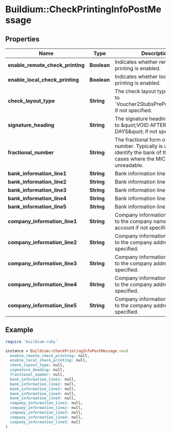 # Buildium::CheckPrintingInfoPostMessage

## Properties

| Name | Type | Description | Notes |
| ---- | ---- | ----------- | ----- |
| **enable_remote_check_printing** | **Boolean** | Indicates whether remote check printing is enabled. | [optional] |
| **enable_local_check_printing** | **Boolean** | Indicates whether local check printing is enabled. | [optional] |
| **check_layout_type** | **String** | The check layout type. Defaults to &#x60;Voucher2StubsPrePrintedLayout&#x60; if not specified. | [optional] |
| **signature_heading** | **String** | The signature heading. Defaults to \&quot;VOID AFTER 90 DAYS\&quot; if not specified. | [optional] |
| **fractional_number** | **String** | The fractional form of the routing number. Typically is used to identify the bank of the check in cases where the MICR is unreadable. | [optional] |
| **bank_information_line1** | **String** | Bank information line 1. | [optional] |
| **bank_information_line2** | **String** | Bank information line 2. | [optional] |
| **bank_information_line3** | **String** | Bank information line 3. | [optional] |
| **bank_information_line4** | **String** | Bank information line 4. | [optional] |
| **bank_information_line5** | **String** | Bank information line 5. | [optional] |
| **company_information_line1** | **String** | Company information 1. Defaults to the company name from the account if not specified. | [optional] |
| **company_information_line2** | **String** | Company information 2. Defaults to the company address if not specified. | [optional] |
| **company_information_line3** | **String** | Company information 3. Defaults to the company address if not specified. | [optional] |
| **company_information_line4** | **String** | Company information 4. Defaults to the company address if not specified. | [optional] |
| **company_information_line5** | **String** | Company information 5. Defaults to the company address if not specified. | [optional] |

## Example

```ruby
require 'buildium-ruby'

instance = Buildium::CheckPrintingInfoPostMessage.new(
  enable_remote_check_printing: null,
  enable_local_check_printing: null,
  check_layout_type: null,
  signature_heading: null,
  fractional_number: null,
  bank_information_line1: null,
  bank_information_line2: null,
  bank_information_line3: null,
  bank_information_line4: null,
  bank_information_line5: null,
  company_information_line1: null,
  company_information_line2: null,
  company_information_line3: null,
  company_information_line4: null,
  company_information_line5: null
)
```

